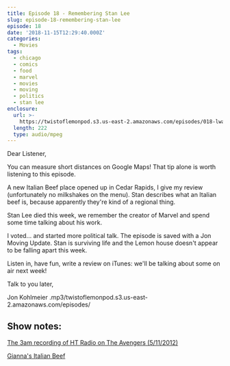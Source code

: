 ```yaml
---
title: Episode 18 - Remembering Stan Lee
slug: episode-18-remembering-stan-lee
episode: 18
date: '2018-11-15T12:29:40.000Z'
categories:
  - Movies
tags:
  - chicago
  - comics
  - food
  - marvel
  - movies
  - moving
  - politics
  - stan lee
enclosure:
  url: >-
    https://twistoflemonpod.s3.us-east-2.amazonaws.com/episodes/018-lwatol-20181115.mp3 
  length: 222
  type: audio/mpeg
---
```


Dear Listener,

You can measure short distances on Google Maps! That tip alone is worth listening to this episode.

A new Italian Beef place opened up in Cedar Rapids, I give my review (unfortunately no milkshakes on the menu). Stan describes what an Italian beef is, because apparently they're kind of a regional thing.

Stan Lee died this week, we remember the creator of Marvel and spend some time talking about his work.

I voted... and started more political talk. The episode is saved with a Jon Moving Update. Stan is surviving life and the Lemon house doesn't appear to be falling apart this week.

Listen in, have fun, write a review on iTunes: we'll be talking about some on air next week!

Talk to you later,

Jon Kohlmeier
.mp3/twistoflemonpod.s3.us-east-2.amazonaws.com/episodes/
## Show notes:

[The 3am recording of HT Radio on The Avengers (5/11/2012)](https://media.higherthings.org/podcasts/legacy-cast/episode-186-may-11th-2012/)

[Gianna's Italian Beef](http://giannasbeef.com)
